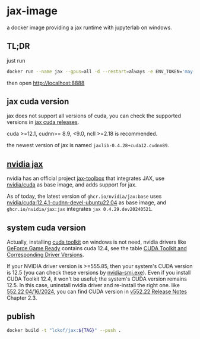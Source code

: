 # jax-image

a docker image providing a jax runtime with jupyterlab on windows.

## TL;DR

just run

```sh
docker run --name jax --gpus=all -d --restart=always -e ENV_TOKEN='may-use-a-guid' -p 8888:8888 lckof/jax:0.0.5
```

then open <http://localhost:8888>

## jax cuda version

jax does not support all versions of cuda, you can check the supported versions in [jax cuda releases](https://storage.googleapis.com/jax-releases/jax_cuda_releases.html).

cuda >=12.1, cudnn>= 8.9, <9.0, ncll >=2.18 is recommended.

the newest version of jax is named `jaxlib-0.4.28+cuda12.cudnn89`.

## [nvidia jax](https://jax.readthedocs.io/en/latest/installation.html#nvidia-gpu-docker-containers)

nvidia has an official project [jax-toolbox](https://github.com/NVIDIA/JAX-Toolbox) that integrates JAX, use [nvidia/cuda](https://hub.docker.com/r/nvidia/cuda) as base image, and adds support for jax.

As of today, the latest version of `ghcr.io/nvidia/jax:base` uses [nvidia/cuda:12.4.1-cudnn-devel-ubuntu22.04](https://hub.docker.com/r/nvidia/cuda/tags?page=&page_size=&ordering=&name=12.4.1-cudnn-devel-ubuntu22.04) as base image, and `ghcr.io/nvidia/jax:jax` integrates `jax 0.4.29.dev20240521`.

## system cuda version

Actually, installing [cuda toolkit](https://developer.nvidia.com/cuda-downloads) on windows is not need, nvidia drivers like [GeForce Game Ready](https://www.nvidia.com/download/driverResults.aspx/223955/en-us/) contains cuda 12.4, see the table [CUDA Toolkit and Corresponding Driver Versions](https://docs.nvidia.com/cuda/cuda-toolkit-release-notes/index.html#id4).

If your NVIDIA driver version is >=555.85, then your system's CUDA version is 12.5 (you can check these versions by [nvidia-smi.exe](https://developer.nvidia.com/system-management-interface)). Even if you install CUDA Toolkit 12.4, it won't be useful; the system's CUDA version remains 12.5. In this case, uninstall nvidia driver and re-install the right one. like [552.22 04/16/2024](https://www.nvidia.com/en-us/geforce/drivers/results/224154/), you can find CUDA version in [v552.22 Release Notes](https://us.download.nvidia.com/Windows/552.22/552.22-win11-win10-release-notes.pdf) Chapter 2.3.

## publish

```sh
docker build -t "lckof/jax:${TAG}" --push .
```
